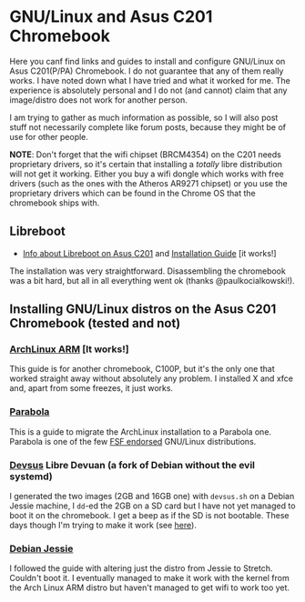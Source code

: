 # GNU/Linux and Asus C201 Chromebook
Here you canf find links and guides to install and configure GNU/Linux on Asus C201(P/PA) Chromebook. I do not guarantee that any of them really works. I have noted down what I have tried and what it worked for me. The experience is absolutely personal and I do not (and cannot) claim that any image/distro does not work for another person.

I am trying to gather as much information as possible, so I will also post stuff not necessarily complete like forum posts, because they might be of use for other people.

**NOTE**: Don't forget that the wifi chipset (BRCM4354) on the C201 needs proprietary drivers, so it's certain that installing a _totally_ libre distribution will not get it working. Either you buy a wifi dongle which works with free drivers (such as the ones with the Atheros AR9271 chipset) or you use the proprietary drivers which can be found in the Chrome OS that the chromebook ships with.

## Libreboot
* [Info about Libreboot on Asus C201](https://libreboot.org/docs/hardware/c201.html) and [Installation Guide](https://libreboot.org/docs/install/c201.html) [it works!]

The installation was very straightforward. Disassembling the chromebook was a bit hard, but all in all everything went ok (thanks @paulkocialkowski!).

## Installing GNU/Linux distros on the Asus C201 Chromebook (tested and not)

### [ArchLinux ARM](https://archlinuxarm.org/platforms/armv7/rockchip/asus-chromebook-flip-c100p) [It works!]
This guide is for another chromebook, C100P, but it's the only one that worked straight away without absolutely any problem. I installed X and xfce and, apart from some freezes, it just works.

### [Parabola](https://wiki.parabola.nu/index.php?title=Migration_from_the_GNU/Linux_distribution_of_Arch_ARM&redirect=no)
This is a guide to migrate the ArchLinux installation to a Parabola one. Parabola is one of the few [FSF endorsed](https://www.gnu.org/distros/free-distros.en.html) GNU/Linux distributions.

### [Devsus](https://github.com/dimkr/devsus) Libre Devuan (a fork of Debian without the evil systemd)
I generated the two images (2GB and 16GB one) with `devsus.sh` on a Debian Jessie machine, I `dd`-ed the 2GB on a SD card but I have not yet managed to boot it on the chromebook. I get a beep as if the SD is not bootable. These days though I'm trying to make it work (see [here](https://github.com/dimkr/devsus/issues/3)).

### [Debian Jessie](https://wiki.debian.org/InstallingDebianOn/Asus/C201)
I followed the guide with altering just the distro from Jessie to Stretch. Couldn't boot it. I eventually managed to make it work with the kernel from the Arch Linux ARM distro but haven't managed to get wifi to work too yet.
